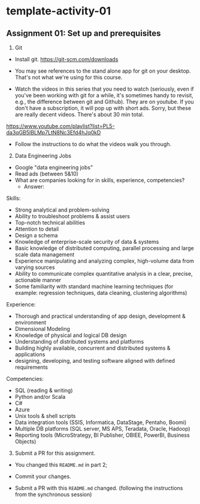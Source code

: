# template-activity-01

## Assignment 01: Set up and prerequisites

1. Git
- Install git.
https://git-scm.com/downloads

- You may see references to the stand alone app for git on your desktop. That's not what we're using for this course.

- Watch the videos in this series that you need to watch (seriously, even if you've been working with git for a while, it's sometimes handy to revisit, e.g., the difference between git and Github). They are on youtube. If you don't have a subscription, it will pop up with short ads. Sorry, but these are really decent videos. There's about 30 min total.

https://www.youtube.com/playlist?list=PL5-da3qGB5IBLMp7LtN8Nc3Efd4hJq0kD

- Follow the instructions to do what the videos walk you through. 



2. Data Engineering Jobs

- Google "data engineering jobs"
- Read ads (between 5&10)
- What are companies looking for in skills, experience, competencies?
  * Answer:


Skills:
-	Strong analytical and problem-solving
-	Ability to troubleshoot problems & assist users
-	Top-notch technical abilities
-	Attention to detail 
-	Design a schema
-	Knowledge of enterprise-scale security of data & systems
-	Basic knowledge of distributed computing, parallel processing and large scale data management
-	Experience manipulating and analyzing complex, high-volume data from varying sources
-	Ability to communicate complex quantitative analysis in a clear, precise, actionable manner
-	Some familiarity with standard machine learning techniques (for example: regression techniques, data cleaning, clustering algorithms)

Experience:
-	Thorough and practical understanding of app design, development & environment
-	Dimensional Modeling
-	Knowledge of physical and logical DB design
-	Understanding of distributed systems and platforms
-	Building highly available, concurrent and distributed systems & applications
-	designing, developing, and testing software aligned with defined requirements

Competencies: 
-	SQL (reading & writing)
-	Python and/or Scala
-	C#
-	Azure
-	Unix tools & shell scripts
-	Data integration tools (SSIS, Informatica, DataStage, Pentaho, Boomi)
-	Multiple DB platforms (SQL server, MS APS, Teradata, Oracle, Hadoop)
-	Reporting tools (MicroStrategy, BI Publisher, OBIEE, PowerBI, Business Objects)


3. Submit a PR for this assignment.
- You changed this `README.md` in part 2;

- Commit your changes.

- Submit a PR with this `README.md` changed.
(following the instructions from the synchronous session)
